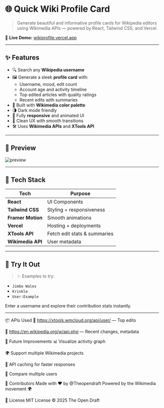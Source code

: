# 🌐 Quick Wiki Profile Card

> Generate beautiful and informative profile cards for Wikipedia editors using Wikimedia APIs — powered by React, Tailwind CSS, and Vercel.

🚀 **Live Demo:** [wikiprofile.vercel.app](https://wikiprofile.vercel.app)

---

## ✨ Features

- 🔍 Search any **Wikipedia username**
- 🖼️ Generate a sleek **profile card** with:
  - Username, mood, edit count
  - Account age and activity timeline
  - Top edited articles with quality ratings
  - Recent edits with summaries
- 🎨 Built with **Wikimedia color palette**
- 🌗 Dark mode friendly
- 📱 Fully **responsive** and animated UI
- 🧠 Clean UX with smooth transitions
- 🛠️ Uses **Wikimedia APIs** and **XTools API**

---

## 📸 Preview

![preview](./public/wiki_profile_preview.png)

---

## 🧩 Tech Stack

| Tech           | Purpose                        |
|----------------|--------------------------------|
| **React**      | UI Components                  |
| **Tailwind CSS** | Styling + responsiveness      |
| **Framer Motion** | Smooth animations            |
| **Vercel**     | Hosting + deployments          |
| **XTools API** | Fetch edit stats & summaries   |
| **Wikimedia API** | User metadata                |

---

## 🧪 Try It Out

> ✨ Examples to try:

- `Jimbo Wales`
- `Krinkle`
- `User:Example`

Enter a username and explore their contribution stats instantly.

---

📦 APIs Used
🔧 https://xtools.wmcloud.org/api/user/ — Top edits

📜 https://en.wikipedia.org/w/api.php — Recent changes, metadata

📌 Future Improvements
📊 Visualize activity graph

🌍 Support multiple Wikimedia projects

🔐 API caching for faster responses

👥 Compare multiple users

🙌 Contributors
Made with ❤️ by @Theopendraft
Powered by the Wikimedia movement 🌍

📜 License
MIT License © 2025 The Open Draft
